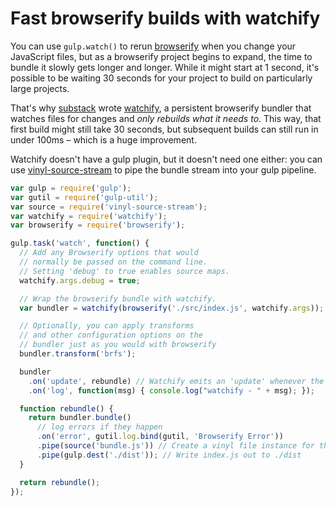 # Fast browserify builds with watchify

You can use ```gulp.watch()``` to rerun [browserify](http://github.com/substack/node-browserify) when you change your JavaScript files, but as a browserify project begins to expand, the time to bundle it slowly gets longer and longer. While it might start at 1 second, it's possible to be waiting 30 seconds for your project to build on particularly large projects.

That's why [substack](http://github.com/substack) wrote [watchify](http://github.com/substack/watchify), a persistent browserify bundler that watches files for changes and *only rebuilds what it needs to*. This way, that first build might still take 30 seconds, but subsequent builds can still run in under 100ms – which is a huge improvement.

Watchify doesn't have a gulp plugin, but it doesn't need one either: you can use [vinyl-source-stream](http://github.com/hughsk/vinyl-source-stream) to pipe the bundle stream into your gulp pipeline.

``` javascript
var gulp = require('gulp');
var gutil = require('gulp-util');
var source = require('vinyl-source-stream');
var watchify = require('watchify');
var browserify = require('browserify');

gulp.task('watch', function() {
  // Add any Browserify options that would 
  // normally be passed on the command line.
  // Setting 'debug' to true enables source maps.
  watchify.args.debug = true;

  // Wrap the browserify bundle with watchify.
  var bundler = watchify(browserify('./src/index.js', watchify.args));

  // Optionally, you can apply transforms
  // and other configuration options on the
  // bundler just as you would with browserify
  bundler.transform('brfs');

  bundler
    .on('update', rebundle) // Watchify emits an 'update' whenever the contents change.
    .on('log', function(msg) { console.log("watchify - " + msg); });

  function rebundle() {
    return bundler.bundle()
      // log errors if they happen
      .on('error', gutil.log.bind(gutil, 'Browserify Error'))
      .pipe(source('bundle.js')) // Create a vinyl file instance for the output from bundler.
      .pipe(gulp.dest('./dist')); // Write index.js out to ./dist
  }

  return rebundle();
});
```
